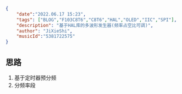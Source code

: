 ```json
{
    "date":"2022.06.17 15:23",
    "tags": ["BLOG","F103C8T6","C8T6","HAL","OLED","IIC","SPI"],
    "description": "基于HAL库的多波形发生器(频率占空比可调)",
    "author": "JiXieShi",
    "musicId":"5381722575"
}
```

## 思路

1. 基于定时器预分频
1. 分频率段